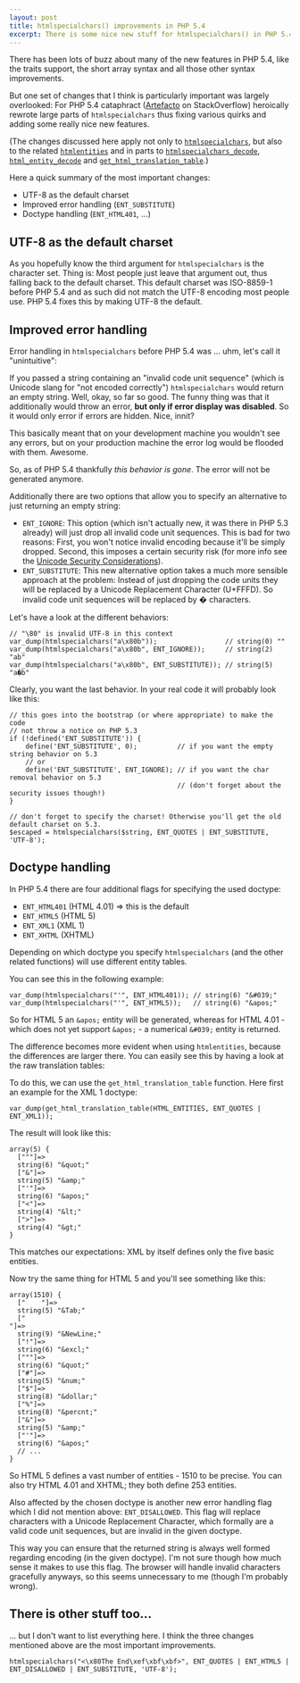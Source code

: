 ```yaml
---
layout: post
title: htmlspecialchars() improvements in PHP 5.4
excerpt: There is some nice new stuff for htmlspecialchars() in PHP 5.4, which hasn't yet got the attention it deserves.
---
```

There has been lots of buzz about many of the new features in PHP 5.4, like the traits support, the
short array syntax and all those other syntax improvements.

But one set of changes that I think is particularly important was largely overlooked: For PHP 5.4
cataphract ([Artefacto][1] on StackOverflow) heroically rewrote large parts of `htmlspecialchars`
thus fixing various quirks and adding some really nice new features.

(The changes discussed here apply not only to [`htmlspecialchars`][2], but also to the related
[`htmlentities`][3] and in parts to [`htmlspecialchars_decode`][4], [`html_entity_decode`][5] and
[`get_html_translation_table`][6].)

Here a quick summary of the most important changes:

 * UTF-8 as the default charset
 * Improved error handling (`ENT_SUBSTITUTE`)
 * Doctype handling (`ENT_HTML401`, ...)

UTF-8 as the default charset
----------------------------

As you hopefully know the third argument for `htmlspecialchars` is the character set. Thing is: Most
people just leave that argument out, thus falling back to the default charset. This default
charset was ISO-8859-1 before PHP 5.4 and as such did not match the UTF-8 encoding most people use.
PHP 5.4 fixes this by making UTF-8 the default.

Improved error handling
-----------------------

Error handling in `htmlspecialchars` before PHP 5.4 was ... uhm, let's call it "unintuitive":

If you passed a string containing an "invalid code unit sequence" (which is Unicode slang for
"not encoded correctly") `htmlspecialchars` would return an empty string. Well, okay, so far so
good. The funny thing was that it additionally would throw an error, **but only if error display
was disabled**. So it would only error if errors are hidden. Nice, innit?

This basically meant that on your development machine you wouldn't see any errors, but on your
production machine the error log would be flooded with them. Awesome.

So, as of PHP 5.4 thankfully *this behavior is gone*. The error will not be generated anymore.

Additionally there are two options that allow you to specify an alternative to just returning an
empty string:

 * `ENT_IGNORE`: This option (which isn't actually new, it was there in PHP 5.3 already) will just
   drop all invalid code unit sequences. This is bad for two reasons: First, you won't notice
   invalid encoding because it'll be simply dropped. Second, this imposes a certain security risk
   (for more info see the [Unicode Security Considerations][7]).
 * `ENT_SUBSTITUTE`: This new alternative option takes a much more sensible approach at the problem:
   Instead of just dropping the code units they will be replaced by a Unicode Replacement Character
   (U+FFFD). So invalid code unit sequences will be replaced by � characters.

Let's have a look at the different behaviors:

```php?start_inline=1
// "\80" is invalid UTF-8 in this context
var_dump(htmlspecialchars("a\x80b"));                 // string(0) ""
var_dump(htmlspecialchars("a\x80b", ENT_IGNORE));     // string(2) "ab"
var_dump(htmlspecialchars("a\x80b", ENT_SUBSTITUTE)); // string(5) "a�b"
```

Clearly, you want the last behavior. In your real code it will probably look like this:

```php?start_inline=1
// this goes into the bootstrap (or where appropriate) to make the code
// not throw a notice on PHP 5.3
if (!defined('ENT_SUBSTITUTE')) {
    define('ENT_SUBSTITUTE', 0);          // if you want the empty string behavior on 5.3
    // or
    define('ENT_SUBSTITUTE', ENT_IGNORE); // if you want the char removal behavior on 5.3
                                          // (don't forget about the security issues though!)
}

// don't forget to specify the charset! Otherwise you'll get the old default charset on 5.3.
$escaped = htmlspecialchars($string, ENT_QUOTES | ENT_SUBSTITUTE, 'UTF-8');
```

Doctype handling
----------------

In PHP 5.4 there are four additional flags for specifying the used doctype:

 * `ENT_HTML401` (HTML 4.01) => this is the default
 * `ENT_HTML5` (HTML 5)
 * `ENT_XML1` (XML 1)
 * `ENT_XHTML` (XHTML)

Depending on which doctype you specify `htmlspecialchars` (and the other related functions) will use
different entity tables.

You can see this in the following example:

```php?start_inline=1
var_dump(htmlspecialchars("'", ENT_HTML401)); // string(6) "&#039;"
var_dump(htmlspecialchars("'", ENT_HTML5));   // string(6) "&apos;"
```

So for HTML 5 an `&apos;` entity will be generated, whereas for HTML 4.01 - which does not yet
support `&apos;` - a numerical `&#039;` entity is returned.

The difference becomes more evident when using `htmlentities`, because the differences are larger
there. You can easily see this by having a look at the raw translation tables:

To do this, we can use the `get_html_translation_table` function. Here first an example for the
XML 1 doctype:

```php?start_inline=1
var_dump(get_html_translation_table(HTML_ENTITIES, ENT_QUOTES | ENT_XML1));
```

The result will look like this:

    array(5) {
      ["""]=>
      string(6) "&quot;"
      ["&"]=>
      string(5) "&amp;"
      ["'"]=>
      string(6) "&apos;"
      ["<"]=>
      string(4) "&lt;"
      [">"]=>
      string(4) "&gt;"
    }

This matches our expectations: XML by itself defines only the five basic entities.

Now try the same thing for HTML 5 and you'll see something like this:

    array(1510) {
      ["	"]=>
      string(5) "&Tab;"
      ["
    "]=>
      string(9) "&NewLine;"
      ["!"]=>
      string(6) "&excl;"
      ["""]=>
      string(6) "&quot;"
      ["#"]=>
      string(5) "&num;"
      ["$"]=>
      string(8) "&dollar;"
      ["%"]=>
      string(8) "&percnt;"
      ["&"]=>
      string(5) "&amp;"
      ["'"]=>
      string(6) "&apos;"
      // ...
    }

So HTML 5 defines a vast number of entities - 1510 to be precise. You can also try HTML 4.01 and
XHTML; they both define 253 entities.

Also affected by the chosen doctype is another new error handling flag which I did not mention
above: `ENT_DISALLOWED`. This flag will replace characters with a Unicode Replacement Character,
which formally are a valid code unit sequences, but are invalid in the given doctype.

This way you can ensure that the returned string is always well formed regarding encoding (in the
given doctype). I'm not sure though how much sense it makes to use this flag. The browser will
handle invalid characters gracefully anyways, so this seems unnecessary to me (though I'm probably
wrong).

There is other stuff too...
---------------------------

... but I don't want to list everything here. I think the three changes mentioned above are the most
important improvements.

```php?start_inline=1
htmlspecialchars("<\x80The End\xef\xbf\xbf>", ENT_QUOTES | ENT_HTML5 | ENT_DISALLOWED | ENT_SUBSTITUTE, 'UTF-8');
```

  [1]: https://stackoverflow.com/users/127724/artefacto
  [2]: https://php.net/htmlspecialchars
  [3]: https://php.net/htmlentities
  [4]: https://php.net/htmlspecialchars_decode
  [5]: https://php.net/html_entity_decode
  [6]: https://php.net/get_html_translation_table
  [7]: http://unicode.org/reports/tr36/#Deletion_of_Noncharacters
